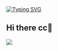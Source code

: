 <div>
  <a href="https://baidu.com/">
    <img src="https://readme-typing-svg.demolab.com?font=Fira+Code&weight=600&size=25&pause=999&color=F7BBF0&center=true&width=435&lines=%E4%B8%8D%E8%AE%B8%E6%8A%8A%E8%87%AA%E7%94%B1%E7%9A%84%E5%B0%8F%E7%8C%AB%E5%8F%AB%E5%81%9A%E6%B5%81%E6%B5%AA%E7%8C%AB" alt="Typing SVG" />
  </a>
</div>



## Hi there cc👋
![](https://github-readme-stats.vercel.app/api?username=cceatmore&show_icons=true&theme=transparent)

<!--
**cceatmore/cceatmore** is a ✨ _special_ ✨ repository because its `README.md` (this file) appears on your GitHub profile.

Here are some ideas to get you started:

- 🔭 I’m currently working on ...
- 🌱 I’m currently learning ...
- 👯 I’m looking to collaborate on ...
- 🤔 I’m looking for help with ...
- 💬 Ask me about ...
- 📫 How to reach me: ...
- 😄 Pronouns: ...
- ⚡ Fun fact: ...
-->
